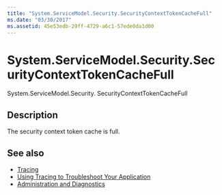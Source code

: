 ```yaml
---
title: "System.ServiceModel.Security.SecurityContextTokenCacheFull"
ms.date: "03/30/2017"
ms.assetid: 45e53edb-29ff-4729-a6c1-57ede0da1d00
---
```

# System.ServiceModel.Security.SecurityContextTokenCacheFull
System.ServiceModel.Security. SecurityContextTokenCacheFull  
  
## Description  
 The security context token cache is full.  
  
## See also
- [Tracing](../../../../../docs/framework/wcf/diagnostics/tracing/index.md)
- [Using Tracing to Troubleshoot Your Application](../../../../../docs/framework/wcf/diagnostics/tracing/using-tracing-to-troubleshoot-your-application.md)
- [Administration and Diagnostics](../../../../../docs/framework/wcf/diagnostics/index.md)
